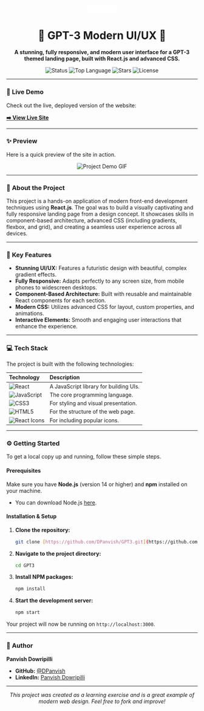 <div align="center">
  <img src="https://raw.githubusercontent.com/DPanvish/GPT3/main/src/assets/logo.svg" alt="GPT-3 Logo" width="80px" />
  <h1>🤖 GPT-3 Modern UI/UX 🤖</h1>
  <p><strong>A stunning, fully responsive, and modern user interface for a GPT-3 themed landing page, built with React.js and advanced CSS.</strong></p>
  <p>
    <img src="https://img.shields.io/badge/status-live-success?style=for-the-badge" alt="Status" />
    <img src="https://img.shields.io/github/languages/top/DPanvish/GPT3?style=for-the-badge" alt="Top Language" />
    <img src="https://img.shields.io/github/stars/DPanvish/GPT3?style=for-the-badge&logo=github" alt="Stars" />
    <img src="https://img.shields.io/github/license/DPanvish/GPT3?style=for-the-badge" alt="License" />
  </p>
</div>

---

### 🚀 **Live Demo**

Check out the live, deployed version of the website:

**[➡️ View Live Site](https://gptface.netlify.app/)**

---

### ✨ **Preview**

Here is a quick preview of the site in action.

<div align="center">
  <img src="https://i.imgur.com/REPLACE_WITH_YOUR_PROJECT_GIF.gif" alt="Project Demo GIF" width="90%"/>
</div>

---

### 📖 **About the Project**

This project is a hands-on application of modern front-end development techniques using **React.js**. The goal was to build a visually captivating and fully responsive landing page from a design concept. It showcases skills in component-based architecture, advanced CSS (including gradients, flexbox, and grid), and creating a seamless user experience across all devices.

---

### 🌟 **Key Features**

-   **Stunning UI/UX:** Features a futuristic design with beautiful, complex gradient effects.
-   **Fully Responsive:** Adapts perfectly to any screen size, from mobile phones to widescreen desktops.
-   **Component-Based Architecture:** Built with reusable and maintainable React components for each section.
-   **Modern CSS:** Utilizes advanced CSS for layout, custom properties, and animations.
-   **Interactive Elements:** Smooth and engaging user interactions that enhance the experience.

---

### 💻 **Tech Stack**

The project is built with the following technologies:

| Technology                                                                                                                              | Description                              |
| :-------------------------------------------------------------------------------------------------------------------------------------- | :--------------------------------------- |
| <img src="https://img.shields.io/badge/React-20232A?style=for-the-badge&logo=react&logoColor=61DAFB" alt="React" />                       | A JavaScript library for building UIs.   |
| <img src="https://img.shields.io/badge/JavaScript-F7DF1E?style=for-the-badge&logo=javascript&logoColor=black" alt="JavaScript" />         | The core programming language.           |
| <img src="https://img.shields.io/badge/CSS3-1572B6?style=for-the-badge&logo=css3&logoColor=white" alt="CSS3" />                             | For styling and visual presentation.     |
| <img src="https://img.shields.io/badge/HTML5-E34F26?style=for-the-badge&logo=html5&logoColor=white" alt="HTML5" />                         | For the structure of the web page.       |
| <img src="https://img.shields.io/badge/React_Icons-E91E63?style=for-the-badge&logo=react&logoColor=white" alt="React Icons" />             | For including popular icons.             |

---

### ⚙️ **Getting Started**

To get a local copy up and running, follow these simple steps.

#### **Prerequisites**

Make sure you have **Node.js** (version 14 or higher) and **npm** installed on your machine.

-   You can download Node.js [here](https://nodejs.org/).

#### **Installation & Setup**

1.  **Clone the repository:**
    ```sh
    git clone [https://github.com/DPanvish/GPT3.git](https://github.com/DPanvish/GPT3.git)
    ```
2.  **Navigate to the project directory:**
    ```sh
    cd GPT3
    ```
3.  **Install NPM packages:**
    ```sh
    npm install
    ```
4.  **Start the development server:**
    ```sh
    npm start
    ```

Your project will now be running on `http://localhost:3000`.

---

### 👤 **Author**

**Panvish Dowripilli**

-   **GitHub:** [@DPanvish](https://github.com/DPanvish)
-   **LinkedIn:** [Panvish Dowripilli](https://linkedin.com/in/panvish-dowripilli)

---

<div align="center">
  <p><em>This project was created as a learning exercise and is a great example of modern web design. Feel free to fork and improve!</em></p>
</div>
